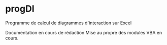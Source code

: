 # progDI
Programme de calcul de diagrammes d'interaction sur Excel

Documentation en cours de rédaction
Mise au propre des modules VBA en cours.
